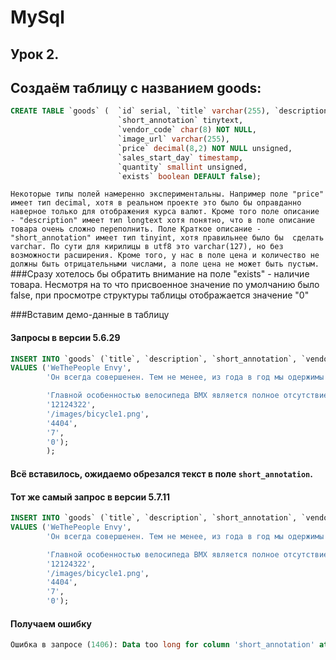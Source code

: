 # MySql

## Урок 2.

## Создаём таблицу c названием goods:

```sql
CREATE TABLE `goods` (  `id` serial, `title` varchar(255), `description` longtext, 
                        `short_annotation` tinytext, 
                        `vendor_code` char(8) NOT NULL, 
                        `image_url` varchar(255), 
                        `price` decimal(8,2) NOT NULL unsigned, 
                        `sales_start_day` timestamp, 
                        `quantity` smallint unsigned, 
                        `exists` boolean DEFAULT false);
```
`Некоторые типы полей намеренно экспериментальны. Например поле "price" имеет тип decimal, хотя в реальном проекте это было бы оправданно наверное только для отображения курса валют.
 Кроме того поле описание - "description" имеет тип longtext хотя понятно, что в поле описание товара очень сложно переполнить. Поле Краткое описание - "short_annotation" имеет тип tinyint, хотя правильнее было бы 
  сделать varchar. По сути для кирилицы в utf8 это varchar(127), но без возможности расширения.
  Кроме того, у нас в поле цена и количество не должны быть отрицательными числами, а поле цена не может быть пустым.`
###Сразу хотелось бы обратить внимание на поле "exists" - наличие товара. Несмотря на то что присвоенное значение по умолчанию было false, при просмотре структуры таблицы отображается значение "0"

###Вставим демо-данные в таблицу
#### Запросы в версии 5.6.29
```sql
INSERT INTO `goods` (`title`, `description`, `short_annotation`, `vendor_code`, `image_url`, `price`, `sales_start_day`, `quantity`, `exists`)
VALUES ('WeThePeople Envy', 
        'Он всегда совершенен. Тем не менее, из года в год мы одержимы желанием сделать его ещё лучше, байком мечты любого райдера, желающего кататься как Про. Его рама и вилка, выполненные на 100% из 4130 Sanco, получившие термообработку и захватывающий дух дизайн Black Titan. Гармоничное дополнение в виде россыпи украшающих фреймсет компонентов Eclat, включая жирные покрышки Stevie Churchill Signature и шатуны Aeon, готовые крошить бетон. Трепетное внимание к деталям выражено и в наличие втулок Blind, за качество которых ручается сам Shane Weston. Зверь, вызывающий зависть, стал ещё лучше.', 

        'Главной особенностью велосипеда BMX является полное отсутствие подвески и наличие всего лишь одной передачи. В остальном же вариации могут быть разными. Еще одно, не менее важное отличие - очень маленький вес, в пределах 11 кг.', 
        '12124322', 
        '/images/bicycle1.png', 
        '4404', 
        '7', 
        '0');
        );
```
#### Всё вставилось, ожидаемо обрезался текст в поле `short_annotation`.

#### Тот же самый запрос в версии 5.7.11
```sql
INSERT INTO `goods` (`title`, `description`, `short_annotation`, `vendor_code`, `image_url`, `price`, `quantity`, `exists`)
VALUES ('WeThePeople Envy', 
        'Он всегда совершенен. Тем не менее, из года в год мы одержимы желанием сделать его ещё лучше, байком мечты любого райдера, желающего кататься как Про. Его рама и вилка, выполненные на 100% из 4130 Sanco, получившие термообработку и захватывающий дух дизайн Black Titan. Гармоничное дополнение в виде россыпи украшающих фреймсет компонентов Eclat, включая жирные покрышки Stevie Churchill Signature и шатуны Aeon, готовые крошить бетон. Трепетное внимание к деталям выражено и в наличие втулок Blind, за качество которых ручается сам Shane Weston. Зверь, вызывающий зависть, стал ещё лучше.', 

        'Главной особенностью велосипеда BMX является полное отсутствие подвески и наличие всего лишь одной передачи. В остальном же вариации могут быть разными. Еще одно, не менее важное отличие - очень маленький вес, в пределах 11 кг.', 
        '12124322', 
        '/images/bicycle1.png', 
        '4404', 
        '7', 
        '0');
```
#### Получаем ошибку
```sql
Ошибка в запросe (1406): Data too long for column 'short_annotation' at row 1
```
